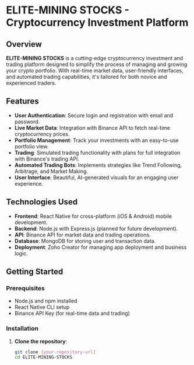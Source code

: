 # ELITE-MINING STOCKS - Cryptocurrency Investment Platform

## Overview
**ELITE-MINING STOCKS** is a cutting-edge cryptocurrency investment and trading platform designed to simplify the process of managing and growing your crypto portfolio. With real-time market data, user-friendly interfaces, and automated trading capabilities, it's tailored for both novice and experienced traders.

## Features

- **User Authentication**: Secure login and registration with email and password.
- **Live Market Data**: Integration with Binance API to fetch real-time cryptocurrency prices.
- **Portfolio Management**: Track your investments with an easy-to-use portfolio view.
- **Trading**: Simulated trading functionality with plans for full integration with Binance's trading API.
- **Automated Trading Bots**: Implements strategies like Trend Following, Arbitrage, and Market Making.
- **User Interface**: Beautiful, AI-generated visuals for an engaging user experience.

## Technologies Used

- **Frontend**: React Native for cross-platform (iOS & Android) mobile development.
- **Backend**: Node.js with Express.js (planned for future development).
- **API**: Binance API for market data and trading operations.
- **Database**: MongoDB for storing user and transaction data.
- **Deployment**: Zoho Creator for managing app deployment and business logic.

## Getting Started

### Prerequisites
- Node.js and npm installed
- React Native CLI setup
- Binance API Key (for real-time data and trading)

### Installation

1. **Clone the repository**:
   ```bash
   git clone [your-repository-url]
   cd ELITE-MINING-STOCKS
